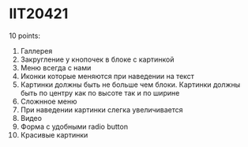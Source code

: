 # IIT20421

10 points:

1. Галлерея
2. Закругление у кнопочек в блоке с картинкой
3. Меню всегда с нами
4. Иконки которые меняются при наведении на текст
5. Картинки должны быть не больше чем блоки. Картинки должны быть по центру как по высоте так и по ширине
6. Сложнное меню
7. При наведении картинки слегка увеличивается
8. Видео
9. Форма с удобными radio button
10. Красивые картинки
